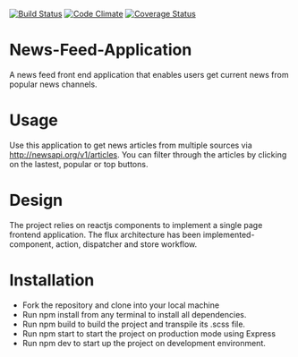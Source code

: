 [![Build Status](https://travis-ci.org/kmazi/News-Feed-Application.svg?branch=dev
)](https://travis-ci.org/kmazi/News-Feed-Application/?branch=dev
) [![Code Climate](https://codeclimate.com/github/kmazi/News-Feed-Application.svg)](https://codeclimate.com/github/kmazi/News-Feed-Application)
[![Coverage Status](https://coveralls.io/repos/github/kmazi/News-Feed-Application/badge.svg?branch=dev)](https://coveralls.io/github/kmazi/News-Feed-Application?branch=dev)

# News-Feed-Application
A news feed front end application that enables users get current news from popular news channels.

# Usage
Use this application to get news articles from multiple sources via http://newsapi.org/v1/articles.
You can filter through the articles by clicking on the lastest, popular or top buttons.

# Design
The project relies on reactjs components to implement a single page frontend application. The flux architecture has been implemented- component, action, dispatcher and store workflow.

# Installation
* Fork the repository and clone into your local machine
* Run npm install from any terminal to install all dependencies.
* Run npm build to build the project and transpile its .scss file.
* Run npm start to start the project on production mode using Express
* Run npm dev to start up the project on development environment.
